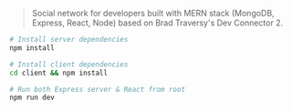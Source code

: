 > Social network for developers built with MERN stack (MongoDB, Express, React, Node) based on Brad Traversy's Dev Connector 2.

```bash
# Install server dependencies
npm install

# Install client dependencies
cd client && npm install

# Run both Express server & React from root
npm run dev
